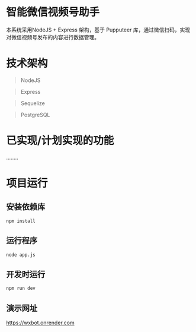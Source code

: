 # 智能微信视频号助手

本系统采用NodeJS + Express 架构，基于 Pupputeer 库，通过微信扫码，实现对微信视频号发布的内容进行数据管理。

# 技术架构

> NodeJS

> Express

> Sequelize

> PostgreSQL

# 已实现/计划实现的功能
........

# 项目运行

## 安装依赖库
```
npm install
```

## 运行程序
```
node app.js
```

## 开发时运行
```
npm run dev
```

## 演示网址
https://wxbot.onrender.com
